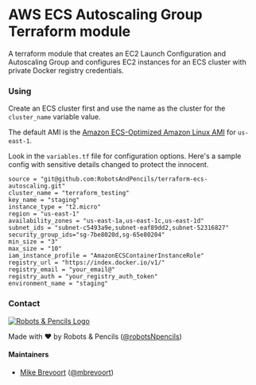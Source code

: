 # AWS ECS Autoscaling Group Terraform module

A terraform module that creates an EC2 Launch Configuration and Autoscaling Group
and configures EC2 instances for an ECS cluster with private Docker registry credentials.

### Using

Create an ECS cluster first and use the name as the cluster for the `cluster_name` variable value.

The default AMI is the [Amazon ECS-Optimized Amazon Linux AMI](https://aws.amazon.com/marketplace/pp/B00U6QTYI2) for `us-east-1`.

Look in the `variables.tf` file for configuration options. Here's a sample config
with sensitive details changed to protect the innocent.

    source = "git@github.com:RobotsAndPencils/terraform-ecs-autoscaling.git"
    cluster_name = "terraform_testing"
    key_name = "staging"
    instance_type = "t2.micro"
    region = "us-east-1"
    availability_zones = "us-east-1a,us-east-1c,us-east-1d"
    subnet_ids = "subnet-c5493a9e,subnet-eaf89dd2,subnet-52316827"
    security_group_ids="sg-7be8020d,sg-65e80204"
    min_size = "3"
    max_size = "10"
    iam_instance_profile = "AmazonECSContainerInstanceRole"
    registry_url = "https://index.docker.io/v1/"
    registry_email = "your_email@"
    registry_auth = "your_registry_auth_token"
    environment_name = "staging"


### Contact

[![Robots & Pencils Logo](http://f.cl.ly/items/2W3n1r2R0j2p2b3n3j3c/rnplogo.png)](http://www.robotsandpencils.com)

Made with :heart: by Robots & Pencils ([@robotsNpencils](https://twitter.com/robotsNpencils))

#### Maintainers

- [Mike Brevoort](http://github.com/mbrevoort) ([@mbrevoort](https://twitter.com/mbrevoort))
